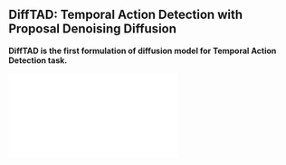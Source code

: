 ## DiffTAD: Temporal Action Detection with Proposal Denoising Diffusion

**DiffTAD is the first formulation of diffusion model for Temporal Action Detection task.**

![](assets/DiffTAD_fig1_v4.pdf)
